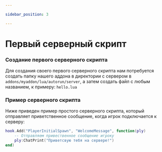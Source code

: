 ```yaml
---

sidebar_position: 3

---
```


# Первый серверный скрипт

### Создание первого серверного скрипта

Для создания своего первого серверного скрипта нам потребуется создать папку нашего аддона в директории с сервером в `addons/myaddon/lua/autorun/server`, а затем создать файл с любым названием, к примеру: `hello.lua`

### Пример серверного скрипта

Ниже приведен пример простого серверного скрипта, который отправляет приветственное сообщение, когда игрок подключается к серверу:

```lua
hook.Add("PlayerInitialSpawn", "WelcomeMessage", function(ply)
    -- Отправляем привественное сообщение игроку
    ply:ChatPrint("Приветсвую тебя на сервере!")
end)
```